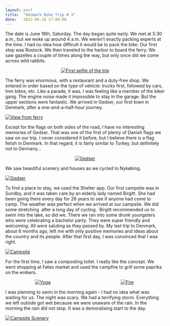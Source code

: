 ```yaml
---
layout: post
title:  "Denmark Bike Trip # 1"
date:   2022-06-18 17:00:00
---
```



The date is June 18th, Saturday. The day began quite early. We met at 5:30 a.m., but we woke up around 4 a.m. We weren't exactly packing experts at the time. I had no idea how difficult it would be to pack the bike. Our first stop was Rostock. We then traveled to the harbor to board the ferry. We saw gazelles a couple of times along the way, but only once did we come across wild rabbits. 

<p style="text-align:center">
<a href="https://irem.dev/assets/selfie_orig.jpg"><img src="https://irem.dev/assets/selfie_small.jpg" style="max-width:75%" alt="First selfie of the trip"/></a>
</p>


The ferry was enormous, with a restaurant and a duty-free shop. We entered in order based on the type of vehicle: trucks first, followed by cars, tren bikes, etc. Like a parade, it was. I was feeling like a member of the biker gang. The engine noise made it impossible to stay in the garage. But the upper sections were fantastic. We arrived in Gedser, our first town in Denmark, after a one-and-a-half-hour journey.

<a href="/assets/ferry_orig.jpg"><img src="https://irem.dev/assets/ferry_small.jpg" alt="View from ferry" /></a>

Except for the flags on both sides of the road, I have no interesting memories of Gedser. That was one of the first of plenty of Danish flags we saw on our trip. I never considered it before, but I believe there is a flag fetish in Denmark. In that regard, it is fairly similar to Turkey, but definitely not to Germany...

<p style="text-align:center">
<a href="/assets/flag_orig.jpg"><img src="https://irem.dev/assets/flag_small.jpg" style="max-width:75%" alt="Gedser" /></a>
</p>

We saw beautiful scenery and houses as we cycled to Nykøbing.

<a href="/assets/house_orig.jpg"><img src="https://irem.dev/assets/house_small.jpg" alt="Gedser" /></a>

To find a place to stay, we used the Shelter app. Our first campsite was in Sundby, and it was taken care by an elderly lady named Birgitt. She had been going there every day for 26 years to see if anyone had come to camp. The weather was perfect when we arrived at our campsite. We did some stretching  after a long day of cycling.  Birgitt recommended us to swim into the lake, so did we. There we ran into some drunk youngsters who were celebrating a bachelor party. They were super friendly and welcoming. All were saluting as they passed by. My last trip to Denmark, about 6 months ago, left me with only positive memories and ideas about the country and its people. After that first day, I was convinced that I was right. 

<a href="/assets/camp_orig.jpg"><img src="https://irem.dev/assets/camp_small.jpg" alt="Campsite" /></a>

For the first time, I saw a composting toilet. I really like the concept. We went shopping at Føtex market and used the campfire to grill some paprika on the embers.

<p style="display: grid; place-items: center; grid-template-columns: 47% 6% 47%;">
  <a href="/assets/yoga_orig.jpg"><img src="https://irem.dev/assets/yoga_small.jpg" style="" alt="Yoga" /></a>
  <span></span>
  <a href="/assets/fire_orig.jpg"><img src="https://irem.dev/assets/fire_small.jpg" style="" alt="Fire" /></a>
</p>

I was planning to swim in the morning again - I had no idea what was waiting for us. The night was scary. We had a terrifying storm. Everything we left outside got wet because we were unaware of the rain. In the morning the rain did not stop. It was a demoralising start to the day.

<a href="/assets/campview_orig.jpg"><img src="https://irem.dev/assets/campview_small.jpg" alt="Campsite Scenery" /></a>


